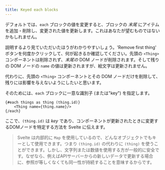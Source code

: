 ```yaml
---
title: Keyed each blocks
---
```


デフォルトでは、`each` ブロックの値を変更すると、ブロックの *末尾* にアイテムを追加・削除し、変更された値を更新します。これはあなたが望むものではないかもしれません。

説明するより見ていただいたほうがわかりやすいしょう。'Remove first thing' ボタンを何度かクリックして、何が起きるか確認してください。先頭の `<Thing>` コンポーネントは削除されず、*末尾の* DOM ノードが削除されます。そして残りの DOM ノードの `name` の値は更新されますが、絵文字は更新されません。

代わりに、先頭の `<Thing>` コンポーネントとその DOM ノードだけを削除して、残りには影響を与えないようにしたいと思います。

そのためには、`each` ブロックに一意な識別子 (または"key") を指定します。

```svelte
{#each things as thing (thing.id)}
	<Thing name={thing.name}/>
{/each}
```

ここで、`(thing.id)` は *key* であり、コンポーネントが更新されたときに変更するDOMノードを特定する方法を Svelte に伝えます。

> Svelte は内部的に `Map` を使用しているので、どんなオブジェクトでもキーとして使用できます。つまり `(thing.id)` の代わりに `(thing)` を使うことができます。しかし、文字列または数値を使用する方が一般的に安全です。なぜなら、例えばAPIサーバーからの新しいデータで更新する場合に、参照が等しくなくても同一性が持続することを意味するからです。

